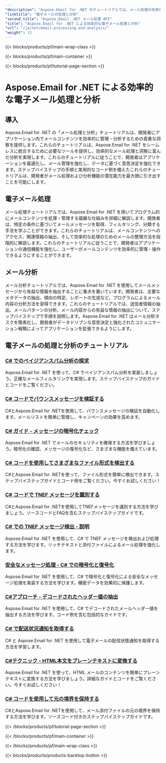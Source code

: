 ```yaml
---
"description": "Aspose.Email for .NET のチュートリアルでは、メール処理の効率化と洞察力に富んだ分析について解説し、アプリケーションのメール管理と意思決定を最適化します。プログラムによるメールコンテンツの取得、整理、分析方法を習得できます。実践的な例を通して、コミュニケーション強化とデータドリブン戦略の実現方法を学びましょう。"
"linktitle": "電子メールの処理と分析"
"second_title": "Aspose.Email .NET メール処理 API"
"title": "Aspose.Email for .NET による効率的な電子メール処理と分析"
"url": "/ja/net/email-processing-and-analysis/"
"weight": 13
---
```


{{< blocks/products/pf/main-wrap-class >}}

{{< blocks/products/pf/main-container >}}

{{< blocks/products/pf/tutorial-page-section >}}

# Aspose.Email for .NET による効率的な電子メール処理と分析


## 導入

Aspose.Email for .NET の「メール処理と分析」チュートリアルは、開発者にアプリケーション内でメールコンテンツを効率的に管理・分析するための貴重な洞察を提供します。これらのチュートリアルは、Aspose.Email for .NET をシームレスに統合するために必要なツールを提供し、効率的なメール処理と洞察に富んだ分析を実現します。これらのチュートリアルに従うことで、開発者はアプリケーションを最適化し、メール管理を強化し、データに基づく意思決定を強化できます。ステップバイステップの手順と実用的なコード例を備えたこれらのチュートリアルは、開発者がメール処理および分析機能の潜在能力を最大限に引き出すことを可能にします。

## 電子メール処理

メール処理チュートリアルでは、Aspose.Email for .NET を用いてプログラム的にメールコンテンツを処理・管理する複雑な仕組みを詳細に解説します。開発者は、特定の条件に基づいてメールメッセージを取得、フィルタリング、分類する手法を学ぶことができます。これらのチュートリアルは、メールコンテンツへのアクセス、関連情報の抽出、そして効率的な処理のためのメールの整理方法を段階的に解説します。これらのチュートリアルに従うことで、開発者はアプリケーションの通信機能を強化し、ユーザーがメールコンテンツを効率的に管理・操作できるようにすることができます。

## メール分析

メール分析チュートリアルでは、Aspose.Email for .NET を使用してメールメッセージから有益な情報を抽出することに重点を置いています。開発者は、主要なメタデータの抽出、傾向の特定、レポートの生成など、プログラムによるメール内容の分析方法を習得できます。これらのチュートリアルでは、送信者情報の抽出、メールパターンの分析、メール内容からの有益な情報の抽出について、ステップバイステップで手順を説明します。Aspose.Email for .NET はメール分析タスクを簡素化し、開発者がデータドリブンな意思決定と強化されたコミュニケーション戦略によってアプリケーションを拡張できるようにします。

## 電子メールの処理と分析のチュートリアル
### [C# でのベイジアンスパム分析の探求](./exploring-bayesian-spam-analysis-in-csharp/)
Aspose.Email for .NET を使って、C# でベイジアンスパム分析を実装しましょう。正確なメールフィルタリングを実現します。ステップバイステップのガイドとコードをご覧ください。
### [C# コードでバウンスメッセージを検証する](./verifying-bounced-messages-with-csharp-code/)
C#とAspose.Email for .NETを使用して、バウンスメッセージの検証を自動化します。メールリストを簡単に管理し、キャンペーンの効果を高めます。 
### [C# ガイド - メッセージの暗号化チェック](./csharp-guide-checking-messages-for-encryption/)
Aspose.Email for .NET でメールのセキュリティを確保する方法を学びましょう。暗号化の確認、メッセージの復号化など、さまざまな機能を備えています。
### [C# コードを使用してさまざまなファイル形式を検出する](./detecting-various-file-formats-using-csharp-code/)
C#とAspose.Email for .NETを使って、ファイル形式を簡単に検出できます。ステップバイステップガイドとコード例をご覧ください。今すぐお試しください！
### [C# コードで TNEF メッセージを識別する](./identifying-tnef-messages-with-csharp-code/)
C#とAspose.Email for .NETを使用してTNEFメッセージを識別する方法を学びましょう。ソースコードとFAQを含むステップバイステップガイドです。
### [C# での TNEF メッセージ検出 - 説明](./tnef-message-detection-in-csharp-explained/)
Aspose.Email for .NET を使用して、C# で TNEF メッセージを検出および処理する方法を学びます。リッチテキストと添付ファイルによるメール処理を強化します。
### [安全なメッセージ処理 - C# での暗号化と復号化](./secure-message-handling-encryption-and-decryption-in-csharp/)
Aspose.Email for .NET を使用して、C# で暗号化と復号化による安全なメッセージ処理を実装する方法を学びます。機密データを効果的に保護します。
### [C#アプローチ - デコードされたヘッダー値の抽出](./csharp-approach-extracting-decoded-header-values/)
Aspose.Email for .NET を使用して、C# でデコードされたメールヘッダー値を抽出する方法を学びます。コード例を含む包括的なガイドです。
### [C# で配送状況通知を取得する](./retrieving-delivery-status-notifications-with-csharp/)
C# と Aspose.Email for .NET を使用して電子メールの配信状態通知を取得する方法を学習します。
### [C#テクニック - HTML本文をプレーンテキストに変換する](./csharp-technique-converting-html-body-to-plain-text/)
Aspose.Email for .NET を使って、HTML メールのコンテンツを簡単にプレーンテキストに変換する方法を学びましょう。詳細なガイドとコードをご覧ください。今すぐお試しください！
### [C# コードを使用して元の境界を保持する](./preserving-original-boundaries-using-csharp-code/)
C#とAspose.Email for .NETを使用して、メール添付ファイルの元の境界を保持する方法を学びます。ソースコード付きのステップバイステップガイドです。

{{< /blocks/products/pf/tutorial-page-section >}}

{{< /blocks/products/pf/main-container >}}

{{< /blocks/products/pf/main-wrap-class >}}

{{< blocks/products/products-backtop-button >}}
